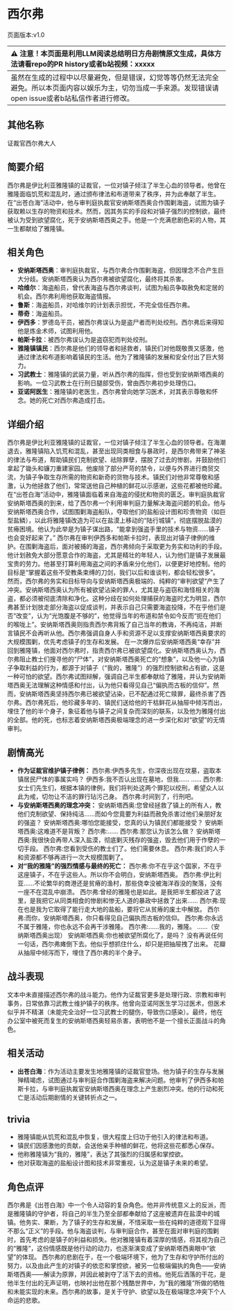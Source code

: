 # 西尔弗
页面版本:v1.0
 

| :warning: 注意！本页面是利用LLM阅读总结明日方舟剧情原文生成，具体方法请看repo的PR history或者b站视频：xxxxx           |
|:----------------------------|
| 虽然在生成的过程中以尽量避免，但是错误，幻觉等等仍然无法完全避免。所以本页面内容以娱乐为主，切勿当成一手来源。发现错误请open issue或者b站私信作者进行修改。|



## 其他名称
证裁官西尔弗大人
## 简要介绍
西尔弗是伊比利亚雅隆镇的证裁官，一位对镇子倾注了半生心血的领导者。他曾在雅隆面临饥荒和混乱时，通过颁布律法和布道带来了秩序，并为此奉献了半生。在“出苍白海”活动中，他与审判庭执裁官安纳斯塔西奥合作围剿海盗，试图为镇子获取赖以生存的物资和技术。然而，因其务实的手段和对镇子强烈的控制欲，最终被认为受到欲望腐化，死于安纳斯塔西奥之手。他是一个充满悲剧色彩的人物，其一生都献给了雅隆镇。
## 相关角色
-   **安纳斯塔西奥**：审判庭执裁官，与西尔弗合作围剿海盗，但因理念不合产生巨大分歧。安纳斯塔西奥认为西尔弗被欲望腐化，最终将其杀害。
-   **哈维尔**：海盗船员，曾代表海盗与西尔弗谈判，试图为船员争取赦免和定居的机会。西尔弗利用他获取海盗情报。
-   **鲁斯**：海盗船员，对哈维尔的计划表示担忧，不完全信任西尔弗。
-   **蒂奇**：海盗船员。
-   **伊西多**：罗德岛干员，被西尔弗误认为是盗尸者而判处绞刑。西尔弗后来得知他是炼金术师，试图利用他。
-   **帕斯卡拉**：被西尔弗误认为是盗窃犯而判处绞刑。
-   **雅隆镇镇民**：西尔弗是他们的领导者和拯救者，镇民们对他既敬畏又感激，他通过律法和布道影响着镇民的生活。他为了雅隆镇的发展和安全付出了巨大努力。
-   **习武教士**：雅隆镇的武装力量，听从西尔弗的指挥，但也受到安纳斯塔西奥的影响。一位习武教士在行刑日腿部受伤，曾由西尔弗初步处理伤口。
-   **亚诺阿医生**：雅隆镇的老医生，西尔弗曾向她学习医术，对其表示尊敬和怀念。她的死亡对西尔弗造成打击。
## 详细介绍
西尔弗是伊比利亚雅隆镇的证裁官，一位对镇子倾注了半生心血的领导者。在海潮退去，雅隆镇陷入饥荒和混乱，甚至出现同类相食与暴政时，是西尔弗带来了神圣的律法与布道，帮助镇民们克制欲望、祛除罪孽，摆脱了过去的惨剧，并鼓励他们拿起了锄头和镰刀重建家园。他废除了部分严苛的禁令，以便与外界进行商贸交流，为镇子争取生存所需的物资和新奇的货物与技术。镇民们对他非常尊敬和感激，认为他拯救了他们，常常送他自己种植的鲜花以示感谢，这些花都被他珍藏。
在“出苍白海”活动中，雅隆镇面临着来自海盗的侵扰和物资的匮乏。审判庭执裁官安纳斯塔西奥的到来，给了西尔弗一个利用审判庭力量解决海盗问题的机会。他与安纳斯塔西奥合作，试图围剿海盗船队，夺取他们的盐船设计图和珍贵物资（如巨型盐鳞），以此将雅隆镇改造为可以在盐漠上移动的“陆行城镇”，彻底摆脱盐漠的贫瘠困境。他认为此举是为镇子谋出路，“能拿到强盗手里的技术与物资......镇子也会变好起来了。”
西尔弗在审判伊西多和帕斯卡拉时，表现出对镇子律例的维护。在围剿海盗后，面对被捕的海盗，西尔弗倾向于采取更为务实和功利的手段。他计划赦免大部分愿意合作的海盗，尤其是精壮的年轻人，认为他们是镇子发展最宝贵的劳力。他甚至打算利用海盗之间的矛盾来分化他们，以便更好地控制。他的目标是“掌握着这些不受教条束缚的刀剑，我们以后和谁谈判，都会轻松很多”。
然而，西尔弗的务实和目标导向与安纳斯塔西奥极端的、纯粹的“审判欲望”产生了冲突。安纳斯塔西奥认为所有被欲望沾染的罪人，尤其是与盗窃和海怪相关的海盗，都必须被彻底清除和净化。这种分歧在如何处理捕获的海盗时尤为明显，西尔弗甚至计划放走部分海盗以促成谈判，并表示自己只需要海盗投降，不在乎他们是否“改变”，认为“光饱腹是不够的”，他觉得当年的布道和禁令如今反而“扼在他们的喉咙上”。安纳斯塔西奥则指责西尔弗背叛了自己当年的教诲，不再纯洁，并断言镇民不会再听从他。西尔弗强调自身人手和资源不足以支撑安纳斯塔西奥要求的大规模围剿，优先考虑镇子的生存和发展。
在一次爆炸后安纳斯塔西奥“幸存”并回到雅隆镇，他面对西尔弗时，指责西尔弗已被欲望腐化。安纳斯塔西奥认为，西尔弗阻止教士们搜寻他的“尸体”，对安纳斯塔西奥死亡的“想象”，以及他一心为镇子争取利益的行为，都源于对镇子（“我的，雅隆”）的强烈控制欲和占有欲，这是一种可怕的欲望。西尔弗试图辩解，强调自己半生都奉献给了雅隆，并认为安纳斯塔西奥无法理解这种情感和付出，认为他只看得见自己“偏执而古板的信仰”。然而，安纳斯塔西奥坚持西尔弗已被欲望沾染，已不配通过死亡赎罪，最终杀害了西尔弗。西尔弗死后，他珍藏多年的、镇民们送给他的干枯鲜花从抽屉中倾泻而出，埋住了他的半个身子，象征着他与镇子之间复杂而深刻的联系，以及他为雅隆付出的全部。他的死，也标志着安纳斯塔西奥极端理念的进一步深化和对“欲望”的无情审判。
## 剧情高光
*   **作为证裁官维护镇子律例：**
    西尔弗:伊西多先生，你深夜出现在坟墓，盗取本镇居民尸体的事属实吗？
    伊西多:我不否认出现在墓地，但我......
    ......
    西尔弗:女士们先生们，根据本镇的律例，我们将判处这两个罪犯以绞刑，希望众人以此为戒，切勿让不洁的罪行玷污己身。
    西尔弗:时间到了，行刑吧。
*   **与安纳斯塔西奥的理念冲突：**
    安纳斯塔西奥:您曾经拯救了镇上的所有人，教他们克制欲望、保持纯洁......而如今您竟要为利益而赦免杀害过他们亲朋好友的强盗？
    安纳斯塔西奥:哪怕您能接受，您真的认为镇民们都能接受？
    安纳斯塔西奥:这难道不是背叛？
    西尔弗:......
    西尔弗:那您认为该怎么做？
    安纳斯塔西奥:我很快会再带人深入盐漠，彻底剿灭残存的强盗，毁去他们用于作孽的一切手段。
    西尔弗:您看到受伤的教士们了。他们需要休息。
    西尔弗:我们的人手和资源都不够再进行一次大规模围剿了。
*   **对“我的雅隆”的强烈情感与最终的死亡：**
    西尔弗:你不在乎这个国家，不在乎这座镇子，不在乎这些人。所以你不会明白，安纳斯塔西奥。
    西尔弗:伊比利亚......不论繁华的商港还是贫瘠的渔村，那些侥幸没被海洋吞没的聚落，没有一座不在混乱中崩溃。
    西尔弗:曾经的雅隆也是如此。是我把半生都投进了这里，是我把它从同类相食的惨剧和惨无人道的暴政中拯救了出来......
    西尔弗:现在也是我为它取得了能行走大地的盐船，要将它从贫瘠的废土中解放。
    西尔弗:而你，安纳斯塔西奥，你只看得见自己偏执而古板的信仰。
    西尔弗:你永远不属于雅隆，你也永远不会再干涉雅隆。
    西尔弗:......我的，雅隆。
    ......（安纳斯塔西奥出现）
    安纳斯塔西奥:你也被欲望所腐化了，是吗？
    没有再说任何一句话，西尔弗瘫倒下去。他似乎想抓住什么，却只是把抽屉拽了出来。
    花瓣从抽屉中倾泻而下，埋住了西尔弗的半个身子。
## 战斗表现
文本中未直接描述西尔弗的战斗能力。他作为证裁官更多是处理行政、宗教和审判事务，日常依靠习武教士维护镇子的秩序。他曾向亚诺阿医生学习过医术，但医术似乎并不精湛（未能完全治好一位习武教士的腿伤，导致伤口感染）。最终，他在办公室中被死而复生的安纳斯塔西奥轻易杀害，表明他不是一个擅长正面战斗的角色。
## 相关活动
-   **出苍白海**：作为活动主要发生地雅隆镇的证裁官登场。他为镇子的生存与发展殚精竭虑，试图通过与审判庭合作围剿海盗来解决问题。他审判了伊西多和帕斯卡拉，与审判庭执裁官安纳斯塔西奥在理念上产生剧烈冲突。他的行动和死亡是活动后期剧情的关键转折点之一。
## trivia
*   雅隆镇能从饥荒和混乱中恢复，很大程度上归功于他引入的律法和布道。
*   镇民们因感激他的贡献，会送他亲手种植的鲜花，他将这些花都悉心保存。
*   他称雅隆镇为“我的，雅隆”，表达了其强烈的归属感和掌控欲。
*   他对获取海盗的盐船设计图和技术非常重视，认为这是镇子未来的希望。
## 角色点评
西尔弗是《出苍白海》中一个令人动容的复杂角色。他并非传统意义上的反派，而是雅隆镇的守护者，将自己的半生乃至全部都奉献给了这座被遗弃在盐漠中的城镇。他务实、果断，为了镇子的生存和发展，不惜采取一些在纯粹的道德观下显得不那么“正义”的手段。他与海盗谈判，与审判庭合作，甚至在面对审判庭的围剿时，首先考虑的是镇子的利益和损失。他对雅隆镇有着深厚的情感，将其视为自己的“雅隆”，这份情感既是他行动的动力，也逐渐演变成了安纳斯塔西奥眼中“欲望”的体现。
西尔弗的悲剧在于，在一个极端环境下，他为了生存和守护所付出的努力，以及由此产生的对镇子的依恋和掌控欲，被另一位极端偏执的角色——安纳斯塔西奥——解读为原罪，并因此被剥夺了活下去的资格。他死后洒落的干花，是他半生付出的无声证明，也映衬出他在那个残酷世界中，为“我的雅隆”所做的牺牲和未能实现的未来。西尔弗的故事，是关于守护、欲望以及在极端理念冲突下个人命运的悲歌。